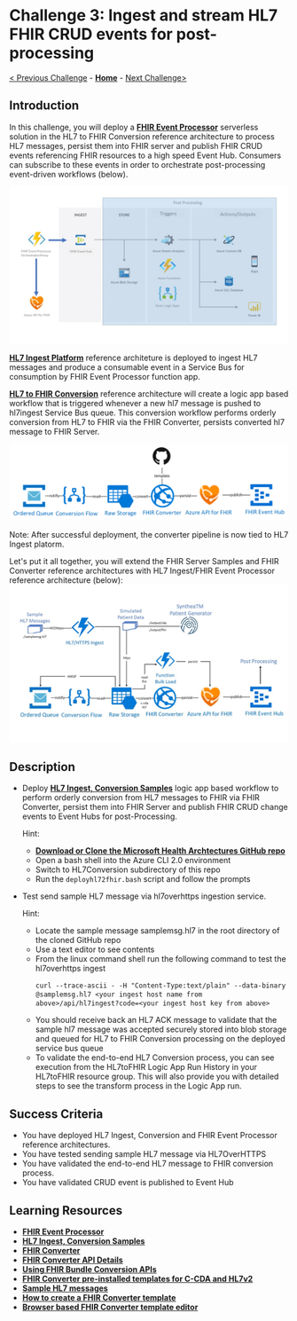 # Challenge 3: Ingest and stream HL7 FHIR CRUD events for post-processing

[< Previous Challenge](./Challenge02.md) - **[Home](../readme.md)** - [Next Challenge>](./Challenge04.md)

## Introduction

In this challenge, you will deploy a **[FHIR Event Processor](https://github.com/microsoft/health-architectures/tree/master/FHIR/FHIREventProcessor)** serverless solution in the HL7 to FHIR Conversion reference architecture to process HL7 messages, persist them into FHIR server and publish FHIR CRUD events referencing FHIR resources to a high speed Event Hub.  Consumers can subscribe to these events in order to orchestrate post-processing event-driven workflows (below). 

![FHIR CRUD Post Processing Sample](../images/fhir-serverless-streaming.jpg)

**[HL7 Ingest Platform](https://github.com/microsoft/health-architectures/tree/master/HL7Conversion#deploying-your-own-hl7-ingest-platform)** reference architeture is deployed to ingest HL7 messages and produce a consumable event in a Service Bus for consumption by FHIR Event Processor function app.

**[HL7 to FHIR Conversion](https://github.com/microsoft/health-architectures/tree/master/HL7Conversion#hl7tofhir-conversion)** reference architecture will create a logic app based workflow that is triggered whenever a new hl7 message is pushed to hl7ingest Service Bus queue. This conversion workflow performs orderly conversion from HL7 to FHIR via the FHIR Converter, persists converted hl7 message to FHIR Server.

![HL7 to FHIR Conversion](../images/hl72fhirconversion.png)

Note: After successful deployment, the converter pipeline is now tied to HL7 Ingest platorm.

Let's put it all together, you will extend the FHIR Server Samples and FHIR Converter reference architectures with HL7 Ingest/FHIR Event Processor reference architecture (below):
![HL7 ingest, conversion and bulk load](../images/fhir-hl7-ingest-conversion-bulkload-samples-architecture.jpg)

## Description



- Deploy **[HL7 Ingest, Conversion Samples](https://github.com/microsoft/health-architectures/tree/master/HL7Conversion#hl7tofhir-conversion)** logic app based workflow to perform orderly conversion from HL7 messages to FHIR via FHIR Converter, persist them into FHIR Server and publish FHIR CRUD change events to Event Hubs for post-Processing.

    Hint:
    - **[Download or Clone the Microsoft Health Archtectures GitHub repo](https://github.com/microsoft/health-architectures)**
    - Open a bash shell into the Azure CLI 2.0 environment
    - Switch to HL7Conversion subdirectory of this repo
    - Run the `deployhl72fhir.bash` script and follow the prompts
- Test send sample HL7 message via hl7overhttps ingestion service.

    Hint:
    - Locate the sample message samplemsg.hl7 in the root directory of the cloned GitHub repo
    - Use a text editor to see contents
    - From the linux command shell run the following command to test the hl7overhttps ingest
        ```
        curl --trace-ascii - -H "Content-Type:text/plain" --data-binary @samplemsg.hl7 <your ingest host name from above>/api/hl7ingest?code=<your ingest host key from above>
        ```
    - You should receive back an HL7 ACK message to validate that the sample hl7 message was accepted securely stored into blob storage and queued for HL7 to FHIR Conversion processing on the deployed service bus queue
    - To validate the end-to-end HL7 Conversion process, you can see execution from the HL7toFHIR Logic App Run History in your HL7toFHIR resource group. This will also provide you with detailed steps to see the transform process in the Logic App run.

## Success Criteria
- You have deployed HL7 Ingest, Conversion and FHIR Event Processor reference architectures.
- You have tested sending sample HL7 message via HL7OverHTTPS
- You have validated the end-to-end HL7 message to FHIR conversion process.
- You have validated CRUD event is published to Event Hub

## Learning Resources

- **[FHIR Event Processor](https://github.com/microsoft/health-architectures/tree/master/FHIR/FHIREventProcessor)**
- **[HL7 Ingest, Conversion Samples](https://github.com/microsoft/health-architectures/tree/master/HL7Conversion#hl7tofhir-conversion)**
- **[FHIR Converter](https://github.com/microsoft/FHIR-Converter)**
- **[FHIR Converter API Details](https://github.com/microsoft/FHIR-Converter/blob/master/docs/api-summary.md)**
- **[Using FHIR Bundle Conversion APIs](https://github.com/microsoft/FHIR-Converter/blob/master/docs/convert-data-concept.md)**
- **[FHIR Converter pre-installed templates for C-CDA and HL7v2](https://github.com/microsoft/FHIR-Converter/tree/master/src/templates)**
- **[Sample HL7 messages](https://github.com/microsoft/FHIR-Converter/tree/master/src/sample-data/hl7v2)**
- **[How to create a FHIR Converter template](https://github.com/microsoft/FHIR-Converter/blob/master/docs/template-creation-how-to-guide.md)**
- **[Browser based FHIR Converter template editor](https://github.com/microsoft/FHIR-Converter/blob/master/docs/web-ui-summary.md)**




